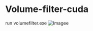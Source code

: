 # Volume-filter-cuda
run volumefilter.exe
![Imagee](https://images-wixmp-ed30a86b8c4ca887773594c2.wixmp.com/f/f7f1a476-f734-45a4-a47e-aed991f6906e/ddwee8t-bca3e148-c139-408c-b303-68ee32080cb9.png?token=eyJ0eXAiOiJKV1QiLCJhbGciOiJIUzI1NiJ9.eyJzdWIiOiJ1cm46YXBwOiIsImlzcyI6InVybjphcHA6Iiwib2JqIjpbW3sicGF0aCI6IlwvZlwvZjdmMWE0NzYtZjczNC00NWE0LWE0N2UtYWVkOTkxZjY5MDZlXC9kZHdlZTh0LWJjYTNlMTQ4LWMxMzktNDA4Yy1iMzAzLTY4ZWUzMjA4MGNiOS5wbmcifV1dLCJhdWQiOlsidXJuOnNlcnZpY2U6ZmlsZS5kb3dubG9hZCJdfQ.I-CPw3zdsO_WjRbigv_GeVV_B1SgQ7QthWKPSDAzDmY)
